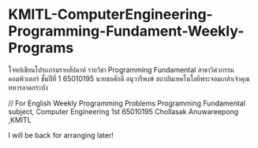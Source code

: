 # KMITL-ComputerEngineering-Programming-Fundament-Weekly-Programs
โจทย์เขียนโปรเเกรมรายสัปดาห์
รายวิชา Programming Fundamental สาขาวิศวกรรมคอมพิวเตอร์ ชั้นปีที่ 1
65010195 นายชลศักดิ์ อนุวารีพงษ์ สถาบันเทคโนโลยีพระจอมเกล้าเจ้าคุณทหารลาดกระบัง 

// For English
Weekly Programming Problems
Programming Fundamental subject, Computer Engineering 1st 
65010195 Chollasak Anuwareepong ,KMITL

I will be back for arranging later!

